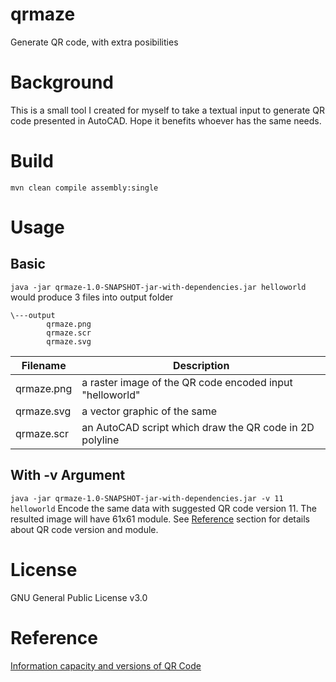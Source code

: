 # qrmaze
Generate QR code, with extra posibilities


# Background
This is a small tool I created for myself to take a textual input to generate QR code presented in AutoCAD. Hope it benefits whoever has the same needs.

# Build
`mvn clean compile assembly:single`

# Usage
## Basic
`java -jar qrmaze-1.0-SNAPSHOT-jar-with-dependencies.jar helloworld`
would produce 3 files into output folder
```
\---output
        qrmaze.png
        qrmaze.scr
        qrmaze.svg
```

Filename | Description
------------ | -------------
qrmaze.png | a raster image of the QR code encoded input "helloworld"
qrmaze.svg | a vector graphic of the same
qrmaze.scr | an AutoCAD script which draw the QR code in 2D polyline

## With -v Argument
`java -jar qrmaze-1.0-SNAPSHOT-jar-with-dependencies.jar -v 11 helloworld`
Encode the same data with suggested QR code version 11. The resulted image will have 61x61 module. See [Reference](#reference) section for details about QR code version and module.


# License
GNU General Public License v3.0

# Reference
[Information capacity and versions of QR Code](http://www.qrcode.com/en/about/version.html)